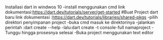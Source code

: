 Installasi dart in windwos 10
-install menggunakan cmd link dokumentasi:https://dart.dev/tutorials/server/get-started
#Buat Project dart baru link dokumentasi :https://dart.dev/tutorials/libraries/shared-pkgs
-pilih direktori penyimpanan project
-buka cmd masuk ke direktorinya
-jalankan perintah :dart create --help
-lalu:dart create -t console-full namaproject
-Tunggu hingga prosesnya selesai
-Buka project menggunakan text editor
